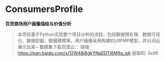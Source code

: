 # ConsumersProfile
**百货商场用户画像描绘与价值分析**
> 本项目基于Python实现整个项目分析的流程，包括数据预处理、数据可视化、数据挖掘、数据建模等，用户画像采用构建的LRFMP模型，并以词云展示出来~
数据集下载百度云：
链接: https://pan.baidu.com/s/12W4Bi8gkYNaEDTi6M9o_gA 提取码: 3xd9
